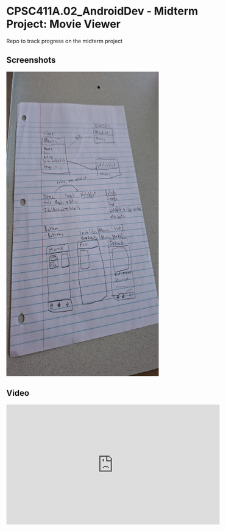 # CPSC411A.02_AndroidDev - Midterm Project: Movie Viewer
Repo to track progress on the midterm project


## Screenshots
<img src="screenshots/screenshot_1.jpg" alt="Project Sketch" width=400 height=800>

## Video
<iframe width="560" height="315" src="https://www.youtube.com/embed/NGWZrCq05JQ?si=4Kvohz5rf8p0zT0P" title="YouTube video player" frameborder="0" allow="accelerometer; autoplay; clipboard-write; encrypted-media; gyroscope; picture-in-picture; web-share" referrerpolicy="strict-origin-when-cross-origin" allowfullscreen></iframe>